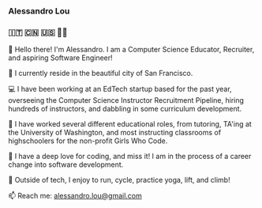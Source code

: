 ### Alessandro Lou
### 🇮🇹 🇨🇳 🇺🇸 🏳️‍🌈


👋 Hello there! I'm Alessandro. I am a Computer Science Educator, Recruiter, and aspiring Software Engineer!

🏡 I currently reside in the beautiful city of San Francisco. 

💻 I have been working at an EdTech startup based for the past year, overseeing the Computer Science Instructor Recruitment Pipeline, hiring hundreds of instructors, and dabbling in some curriculum development.

🌱 I have worked several different educational roles, from tutoring, TA'ing at the University of Washington, and most instructing classrooms of highschoolers for the non-profit Girls Who Code.

💞️ I have a deep love for coding, and miss it! I am in the process of a career change into software development. 

🚴 Outside of tech, I enjoy to run, cycle, practice yoga, lift, and climb! 

📫 Reach me: alessandro.lou@gmail.com

<!---
alemaulou/alemaulou is a ✨ special ✨ repository because its `README.md` (this file) appears on your GitHub profile.
You can click the Preview link to take a look at your changes.
--->
